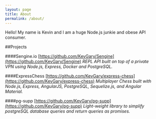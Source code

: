 ```yaml
---
layout: page
title: About
permalink: /about/
---
```


Hello! My name is Kevin and I am a huge Node.js junkie and obese API consumer.

##Projects

####Sengine.io [https://github.com/KevGary/Sengine](https://github.com/KevGary/Sengine)
_REPL API built on top of a private VPN using Node.js, Express, Docker and PostgreSQL._

####ExpressChess [https://github.com/KevGary/express-chess](https://github.com/KevGary/express-chess)
_Multiplayer Chess built with Node.js, Express, AngularJS, PostgreSQL, Sequelize.js, and Angular Material._

####pg-supp [https://github.com/KevGary/pg-supp](https://github.com/KevGary/pg-supp)
_Light-weight library to simplify postgreSQL database queries and return queries as promises._